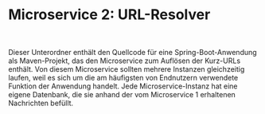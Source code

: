 # Microservice 2: URL-Resolver #

<br>

Dieser Unterordner enthält den Quellcode für eine Spring-Boot-Anwendung als
Maven-Projekt, das den Microservice zum Auflösen der Kurz-URLs enthält.
Von diesem Microservice sollten mehrere Instanzen gleichzeitig laufen, weil
es sich um die am häufigsten von Endnutzern verwendete Funktion der
Anwendung handelt.
Jede Microservice-Instanz hat eine eigene Datenbank, die sie anhand der vom
Microservice 1 erhaltenen Nachrichten befüllt.

<br>